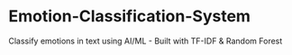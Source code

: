 # Emotion-Classification-System
Classify emotions in text using AI/ML - Built with TF-IDF &amp; Random Forest
